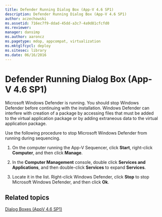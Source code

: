 ```yaml
---
title: Defender Running Dialog Box (App-V 4.6 SP1)
description: Defender Running Dialog Box (App-V 4.6 SP1)
author: aczechowski
ms.assetid: 716ec7f9-ddad-45dd-a3c7-4a9d81cfcfd0
ms.reviewer: 
manager: dansimp
ms.author: aaroncz
ms.pagetype: mdop, appcompat, virtualization
ms.mktglfcycl: deploy
ms.sitesec: library
ms.date: 06/16/2016
---
```



# Defender Running Dialog Box (App-V 4.6 SP1)


Microsoft Windows Defender is running. You should stop Windows Defender before continuing with the installation. Windows Defender can interfere with creation of a package by accessing files that must be added to the virtual application package or by adding extraneous data to the virtual application package.

Use the following procedure to stop Microsoft Windows Defender from running during sequencing.

1.  On the computer running the App-V Sequencer, click **Start**, right-click **Computer**, and then click **Manage**.

2.  In the **Computer Management** console, double click **Services and Applications**, and then double-click **Services** to expand **Services**.

3.  Locate it in the list. Right-click Windows Defender, click **Stop** to stop Microsoft Windows Defender, and then click **Ok**.

## Related topics


[Dialog Boxes (AppV 4.6 SP1)](dialog-boxes--appv-46-sp1-.md)

 

 





